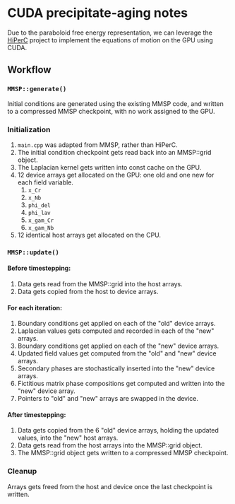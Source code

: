 # CUDA precipitate-aging notes

Due to the paraboloid free energy representation, we can leverage the
[HiPerC](https://github.com/usnistgov/hiperc) project to implement the
equations of motion on the GPU using CUDA.

## Workflow

### `MMSP::generate()`

Initial conditions are generated using the existing MMSP code, and written to a
compressed MMSP checkpoint, with no work assigned to the GPU.

### Initialization

1. `main.cpp` was adapted from MMSP, rather than HiPerC.
2. The initial condition checkpoint gets read back into an MMSP::grid object.
3. The Laplacian kernel gets written into const cache on the GPU.
4. 12 device arrays get allocated on the GPU: one old and one new for each field variable.
    1. `x_Cr`
    2. `x_Nb`
    3. `phi_del`
    4. `phi_lav`
    5. `x_gam_Cr`
    6. `x_gam_Nb`
5. 12 identical host arrays get allocated on the CPU.

### `MMSP::update()`

#### Before timestepping:

1. Data gets read from the MMSP::grid into the host arrays.
2. Data gets copied from the host to device arrays.

#### For each iteration:

1. Boundary conditions get applied on each of the "old" device arrays.
2. Laplacian values gets computed and recorded in each of the "new" arrays.
3. Boundary conditions get applied on each of the "new" device arrays.
4. Updated field values get computed from the "old" and "new" device arrays.
5. Secondary phases are stochastically inserted into the "new" device arrays.
6. Fictitious matrix phase compositions get computed and written into the "new" device  array.
7. Pointers to "old" and "new" arrays are swapped in the device.

#### After timestepping:

1. Data gets copied from the 6 "old" device arrays, holding the updated values,
   into the "new" host arrays.
2. Data gets read from the host arrays into the MMSP::grid object.
3. The MMSP::grid object gets written to a compressed MMSP checkpoint.

### Cleanup

Arrays gets freed from the host and device once the last checkpoint is written.
